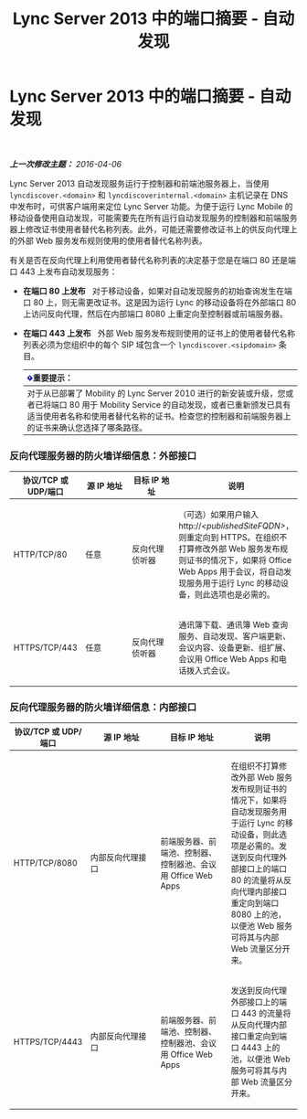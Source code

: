 ﻿---
title: Lync Server 2013 中的端口摘要 - 自动发现
TOCTitle: Lync Server 2013 中的端口摘要 - 自动发现
ms:assetid: 8bd16363-5e18-4e4b-be99-b3e6457b4c99
ms:mtpsurl: https://technet.microsoft.com/zh-cn/library/JJ945642(v=OCS.15)
ms:contentKeyID: 52061058
ms.date: 05/19/2016
mtps_version: v=OCS.15
ms.translationtype: HT
---

# Lync Server 2013 中的端口摘要 - 自动发现

 

_**上一次修改主题：** 2016-04-06_

Lync Server 2013 自动发现服务运行于控制器和前端池服务器上，当使用 `lyncdiscover.<domain>` 和 `lyncdiscoverinternal.<domain>` 主机记录在 DNS 中发布时，可供客户端用来定位 Lync Server 功能。为便于运行 Lync Mobile 的移动设备使用自动发现，可能需要先在所有运行自动发现服务的控制器和前端服务器上修改证书使用者替代名称列表。此外，可能还需要修改证书上的供反向代理上的外部 Web 服务发布规则使用的使用者替代名称列表。

有关是否在反向代理上利用使用者替代名称列表的决定基于您是在端口 80 还是端口 443 上发布自动发现服务：

  - **在端口 80 上发布**   对于移动设备，如果对自动发现服务的初始查询发生在端口 80 上，则无需更改证书。这是因为运行 Lync 的移动设备将在外部端口 80 上访问反向代理，然后在内部端口 8080 上重定向至控制器或前端服务器。

  - **在端口 443 上发布**   外部 Web 服务发布规则使用的证书上的使用者替代名称列表必须为您组织中的每个 SIP 域包含一个 `lyncdiscover.<sipdomain>` 条目。
    
    <table>
    <thead>
    <tr class="header">
    <th><img src="images/Gg398794.important(OCS.15).gif" title="important" alt="important" />重要提示：</th>
    </tr>
    </thead>
    <tbody>
    <tr class="odd">
    <td>对于从已部署了 Mobility 的 Lync Server 2010 进行的新安装或升级，您或者已将端口 80 用于 Mobility Service 的自动发现，或者已重新颁发已具有适当使用者名称和使用者替代名称的证书。检查您的控制器和前端服务器上的证书来确认您选择了哪条路径。</td>
    </tr>
    </tbody>
    </table>


### 反向代理服务器的防火墙详细信息：外部接口

<table>
<colgroup>
<col style="width: 25%" />
<col style="width: 25%" />
<col style="width: 25%" />
<col style="width: 25%" />
</colgroup>
<thead>
<tr class="header">
<th>协议/TCP 或 UDP/端口</th>
<th>源 IP 地址</th>
<th>目标 IP 地址</th>
<th>说明</th>
</tr>
</thead>
<tbody>
<tr class="odd">
<td><p>HTTP/TCP/80</p></td>
<td><p>任意</p></td>
<td><p>反向代理侦听器</p></td>
<td><p>（可选）如果用户输入 http://<em>&lt;publishedSiteFQDN&gt;</em>，则重定向到 HTTPS。在组织不打算修改外部 Web 服务发布规则证书的情况下，如果将 Office Web Apps 用于会议，将自动发现服务用于运行 Lync 的移动设备，则此选项也是必需的。</p></td>
</tr>
<tr class="even">
<td><p>HTTPS/TCP/443</p></td>
<td><p>任意</p></td>
<td><p>反向代理侦听器</p></td>
<td><p>通讯簿下载、通讯簿 Web 查询服务、自动发现、客户端更新、会议内容、设备更新、组扩展、会议用 Office Web Apps 和电话拨入式会议。</p></td>
</tr>
</tbody>
</table>


### 反向代理服务器的防火墙详细信息：内部接口

<table>
<colgroup>
<col style="width: 25%" />
<col style="width: 25%" />
<col style="width: 25%" />
<col style="width: 25%" />
</colgroup>
<thead>
<tr class="header">
<th>协议/TCP 或 UDP/端口</th>
<th>源 IP 地址</th>
<th>目标 IP 地址</th>
<th>说明</th>
</tr>
</thead>
<tbody>
<tr class="odd">
<td><p>HTTP/TCP/8080</p></td>
<td><p>内部反向代理接口</p></td>
<td><p>前端服务器、前端池、控制器、控制器池、会议用 Office Web Apps</p></td>
<td><p>在组织不打算修改外部 Web 服务发布规则证书的情况下，如果将自动发现服务用于运行 Lync 的移动设备，则此选项是必需的。发送到反向代理外部接口上的端口 80 的流量将从反向代理内部接口重定向到端口 8080 上的池，以便池 Web 服务可将其与内部 Web 流量区分开来。</p></td>
</tr>
<tr class="even">
<td><p>HTTPS/TCP/4443</p></td>
<td><p>内部反向代理接口</p></td>
<td><p>前端服务器、前端池、控制器、控制器池、会议用 Office Web Apps</p></td>
<td><p>发送到反向代理外部接口上的端口 443 的流量将从反向代理内部接口重定向到端口 4443 上的池，以便池 Web 服务可将其与内部 Web 流量区分开来。</p></td>
</tr>
</tbody>
</table>

